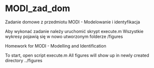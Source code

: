 # MODI_zad_dom
Zadanie domowe z przedmiotu MODI - Modelowanie i identyfikacja

Aby wykonać zadanie należy uruchomić skrypt execute.m
Wszystkie wykresy pojawią się w nowo utworzonym folderze /figures

Homework for MODI - Modelling and Identification

To start, open script execute.m 
All figures will show up in newly created directory  ../figures  

